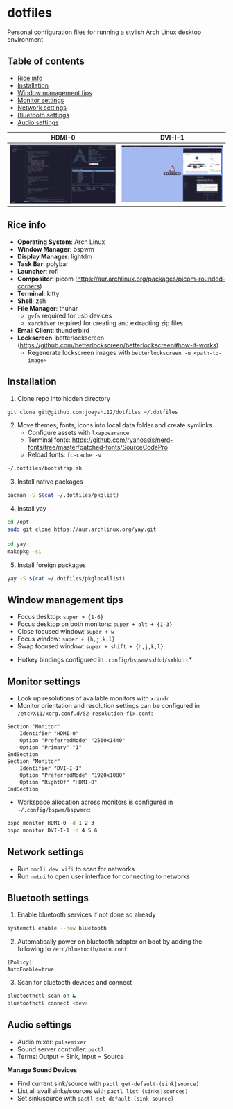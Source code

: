 # dotfiles

Personal configuration files for running a stylish Arch Linux desktop environment

## Table of contents

- [Rice info](#rice-info)
- [Installation](#installation)
- [Window management tips](#window-management-tips)
- [Monitor settings](#monitor-settings)
- [Network settings](#network-settings)
- [Bluetooth settings](#bluetooth-settings)
- [Audio settings](#audio-settings)

|HDMI-0|DVI-I-1|
|-|-|
|![snapshot_2](assets/snapshot_2.png)|![snapshot_3](assets/snapshot_3.png)|

## Rice info

- **Operating System**: Arch Linux
- **Window Manager**: bspwm
- **Display Manager**: lightdm
- **Task Bar**: polybar
- **Launcher**: rofi
- **Compositor**: picom (https://aur.archlinux.org/packages/picom-rounded-corners)
- **Terminal**: kitty
- **Shell**: zsh
- **File Manager**: thunar
    - `gvfs` required for usb devices
    - `xarchiver` required for creating and extracting zip files
- **Email Client**: thunderbird
- **Lockscreen**: betterlockscreen (https://github.com/betterlockscreen/betterlockscreen#how-it-works)
    - Regenerate lockscreen images with `betterlockscreen -u <path-to-image>`

## Installation

1. Clone repo into hidden directory
```bash
git clone git@github.com:joeyshi12/dotfiles ~/.dotfiles
```
2. Move themes, fonts, icons into local data folder and create symlinks
    - Configure assets with `lxappearance`
    - Terminal fonts: https://github.com/ryanoasis/nerd-fonts/tree/master/patched-fonts/SourceCodePro
    - Reload fonts: `fc-cache -v`
```bash
~/.dotfiles/bootstrap.sh
```
3. Install native packages
```bash
pacman -S $(cat ~/.dotfiles/pkglist)
```
4. Install yay
```bash
cd /opt
sudo git clone https://aur.archlinux.org/yay.git

cd yay
makepkg -si
```
5. Install foreign packages
```bash
yay -S $(cat ~/.dotfiles/pkglocallist)
```

## Window management tips

- Focus desktop: `super + {1-6}`
- Focus desktop on both monitors: `super + alt + {1-3}`
- Close focused window: `super + w`
- Focus window: `super + {h,j,k,l}`
- Swap focused window: `super + shift + {h,j,k,l}`

* Hotkey bindings configured in `.config/bspwm/sxhkd/sxhkdrc`*

## Monitor settings

- Look up resolutions of available monitors with `xrandr`
- Monitor orientation and resolution settings can be configured in `/etc/X11/xorg.conf.d/52-resolution-fix.conf`:
```
Section "Monitor"
    Identifier "HDMI-0"
    Option "PreferredMode" "2560x1440"
    Option "Primary" "1"
EndSection
Section "Monitor"
    Identifier "DVI-I-1"
    Option "PreferredMode" "1920x1080"
    Option "RightOf" "HDMI-0"
EndSection
```
- Workspace allocation across monitors is configured in `~/.config/bspwm/bspwmrc`:
```bash
bspc monitor HDMI-0 -d 1 2 3
bspc monitor DVI-I-1 -d 4 5 6
```

## Network settings

- Run `nmcli dev wifi` to scan for networks
- Run `nmtui` to open user interface for connecting to networks

## Bluetooth settings

1. Enable bluetooth services if not done so already
```bash
systemctl enable --now bluetooth
```
2. Automatically power on bluetooth adapter on boot by adding the following to `/etc/bluetooth/main.conf`:
```
[Policy]
AutoEnable=true
```
3. Scan for bluetooth devices and connect
```bash
bluetoothctl scan on &
bluetoothctl connect <dev>
```

## Audio settings

- Audio mixer: `pulsemixer`
- Sound server controller: `pactl`
- Terms: Output = Sink, Input = Source

**Manage Sound Devices**

- Find current sink/source with `pactl get-default-(sink|source)`
- List all avail sinks/sources with `pactl list (sinks|sources)`
- Set sink/source with `pactl set-default-(sink-source)`
